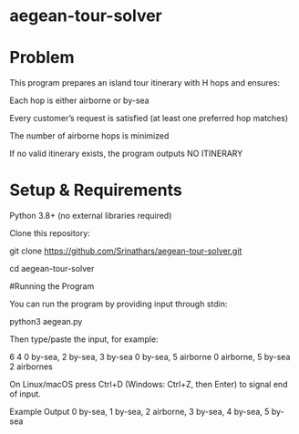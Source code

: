 # aegean-tour-solver

# Problem

This program prepares an island tour itinerary with H hops and ensures:

Each hop is either airborne or by-sea

Every customer’s request is satisfied (at least one preferred hop matches)

The number of airborne hops is minimized

If no valid itinerary exists, the program outputs NO ITINERARY

# Setup & Requirements

Python 3.8+ (no external libraries required)

Clone this repository:

git clone https://github.com/Srinathars/aegean-tour-solver.git

cd aegean-tour-solver

#Running the Program

You can run the program by providing input through stdin:

python3 aegean.py


Then type/paste the input, for example:

6
4
0 by-sea, 2 by-sea, 3 by-sea
0 by-sea, 5 airborne
0 airborne, 5 by-sea
2 airbornes


On Linux/macOS press Ctrl+D (Windows: Ctrl+Z, then Enter) to signal end of input.

Example Output
0 by-sea, 1 by-sea, 2 airborne, 3 by-sea, 4 by-sea, 5 by-sea
